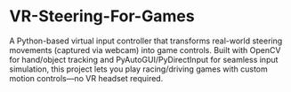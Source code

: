 # VR-Steering-For-Games
A Python-based virtual input controller that transforms real-world steering movements (captured via webcam) into game controls. Built with OpenCV for hand/object tracking and PyAutoGUI/PyDirectInput for seamless input simulation, this project lets you play racing/driving games with custom motion controls—no VR headset required.
